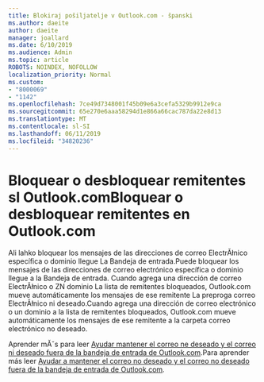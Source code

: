 ```yaml
---
title: Blokiraj pošiljatelje v Outlook.com - španski
ms.author: daeite
author: daeite
manager: joallard
ms.date: 6/10/2019
ms.audience: Admin
ms.topic: article
ROBOTS: NOINDEX, NOFOLLOW
localization_priority: Normal
ms.custom:
- "8000069"
- "1142"
ms.openlocfilehash: 7ce49d7348001f45b09e6a3cefa5329b9912e9ca
ms.sourcegitcommit: 65e270e6aaa58294d1e866a66cac787da22e8d13
ms.translationtype: MT
ms.contentlocale: sl-SI
ms.lasthandoff: 06/11/2019
ms.locfileid: "34820236"
---
```

# <a name="bloquear-o-desbloquear-remitentes-en-outlookcom"></a><span data-ttu-id="73d8c-102">Bloquear o desbloquear remitentes sl Outlook.com</span><span class="sxs-lookup"><span data-stu-id="73d8c-102">Bloquear o desbloquear remitentes en Outlook.com</span></span>

<span data-ttu-id="73d8c-103">Ali lahko bloquear los mensajes de las direcciones de correo ElectrĂłnico específica o dominio llegue La Bandeja de entrada.</span><span class="sxs-lookup"><span data-stu-id="73d8c-103">Puede bloquear los mensajes de las direcciones de correo electrónico específica o dominio llegue a la Bandeja de entrada.</span></span> <span data-ttu-id="73d8c-104">Cuando agrega una dirección de correo ElectrĂłnico o ZN dominio La lista de remitentes bloqueados, Outlook.com mueve automáticamente los mensajes de ese remitente La preproga correo ElectrĂłnico ni deseado.</span><span class="sxs-lookup"><span data-stu-id="73d8c-104">Cuando agrega una dirección de correo electrónico o un dominio a la lista de remitentes bloqueados, Outlook.com mueve automáticamente los mensajes de ese remitente a la carpeta correo electrónico no deseado.</span></span>

<span data-ttu-id="73d8c-105">Aprender mĂˇs para leer [Ayudar mantener el correo ne deseado y el correo ni deseado fuera de la bandeja de entrada de Outlook.com](https://support.office.com/es-es/article/a3ece97b-82f8-4a5e-9ac3-e92fa6427ae4).</span><span class="sxs-lookup"><span data-stu-id="73d8c-105">Para aprender más leer [Ayudar a mantener el correo no deseado y el correo no deseado fuera de la bandeja de entrada de Outlook.com](https://support.office.com/es-es/article/a3ece97b-82f8-4a5e-9ac3-e92fa6427ae4).</span></span>